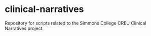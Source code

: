 # clinical-narratives
Repository for scripts related to the Simmons College CREU Clinical Narratives project. 
